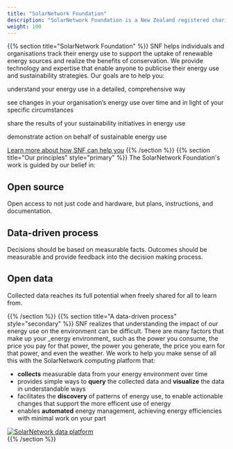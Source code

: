 ```yaml
---
title: "SolarNetwork Foundation"
description: "SolarNetwork Foundation is a New Zealand registered charity focused on encouraging energy awareness and sustainability with data-driven initiatives."
weight: 100
---
```

{{% section  title="SolarNetwork Foundation" %}}
SNF helps individuals and organisations track their energy use to support the uptake of renewable energy sources and realize the benefits of conservation. We provide technology and expertise that enable anyone to publicise their energy use and sustainability strategies. Our goals are to help you:

<div class="uk-child-width-1-4@m uk-grid-small uk-grid-match" uk-grid>
    <div>
        <div class="uk-card uk-card-small uk-card-primary uk-card-body">
            <p>understand your energy use in a detailed, comprehensive way</p>
        </div>
    </div>
    <div>
        <div class="uk-card uk-card-small uk-card-primary uk-card-body">
            <p>see changes in your organisation’s energy use over time and in light of your specific circumstances</p>
        </div>
    </div>
    <div>
        <div class="uk-card uk-card-small uk-card-primary uk-card-body">
            <p>share the results of your sustainability initiatives in energy use</p>
        </div>
    </div>
    <div>
        <div class="uk-card uk-card-small uk-card-primary uk-card-body">
            <p>demonstrate action on behalf of sustainable energy use</p>
        </div>
    </div>
</div>

 <a class="uk-button uk-button-text" href="use-cases.html">Learn more about how SNF can help you</a>
{{% /section %}}
{{% section  title="Our principles" style="primary" %}}
The SolarNetwork Foundation's work is guided by our belief in:

<div class="uk-child-width-1-3@m uk-grid-small uk-grid-match" uk-grid>
    <div>
        <div class="uk-card uk-card-default uk-card-body">
            <h2 class="uk-card-title">Open source</h2>
            <p>Open access to not just code and hardware, but plans, instructions, and documentation.</p>
        </div>
    </div>
    <div>
        <div class="uk-card uk-card-default uk-card-body">
            <h2 class="uk-card-title">Data-driven process</h2>
            <p>Decisions should be based on measurable facts. Outcomes should be measurable and provide feedback into the decision making process.</p>
        </div>
    </div>
    <div>
        <div class="uk-card uk-card-default uk-card-body">
            <h2 class="uk-card-title">Open data</h2>
            <p>Collected data reaches its full potential when freely shared for all to learn from.</p>
        </div>
    </div>
</div>
{{% /section %}}
{{% section  title="A data-driven process" style="secondary" %}}
SNF realizes that understanding the impact of our energy use on the environment can be difficult. There are many factors that make up your _energy environment_ such as the power you consume, the price you pay for that power, the power you generate, the price you earn for that power, and even the weather. We work to help you make sense of all this with the SolarNetwork computing platform that:

 * **collects** measurable data from your energy environment over time
 * provides simple ways to **query** the collected data and **visualize** the data in understandable ways
 * facilitates the **discovery** of patterns of energy use, to enable actionable changes that support the more efficent use of energy
 * enables **automated** energy management, achieving energy efficiencies with minimal work on your part

<div uk-lightbox>
    <a href="/img/sn-hexatron.svg" data-caption="The SolarNetwork platform data flow: environment data flows in, actionable events flow out"><img src="/img/sn-hexatron.svg" alt="SolarNetwork data platform"></a>
</div>
{{% /section %}}